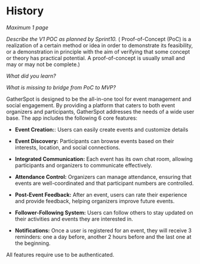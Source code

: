 # History

*Maximum 1 page*

*Describe the V1 POC as planned by Sprint10.*
( Proof-of-Concept (PoC) is a realization of a certain method or idea in order to demonstrate its feasibility, or a demonstration in principle with the aim of verifying that some concept or theory has practical potential. A proof-of-concept is usually small and may or may not be complete.)

*What did you learn?*

*What is missing to bridge from PoC to MVP?*


GatherSpot is designed to be the all-in-one tool for event management and social engagement. By providing a platform that caters to both event organizers and participants, GatherSpot addresses the needs of a wide user base. The app includes the following 6 core features:

- **Event Creation:**: Users can easily create events and customize details

- **Event Discovery:** Participants can browse events based on their interests, location, and social connections.

- **Integrated Communication:** Each event has its own chat room, allowing participants and organizers to communicate effectively.

- **Attendance Control:** Organizers can manage attendance, ensuring that events are well-coordinated and that participant numbers are controlled.

- **Post-Event Feedback:** After an event, users can rate their experience and provide feedback, helping organizers improve future events.

- **Follower-Following System:** Users can follow others to stay updated on their activities and events they are interested in.

- **Notifications:** Once a user is registered for an event, they will receive 3 reminders: one a day before, another 2 hours before and the last one at the beginning.

All features require use to be authenticated.